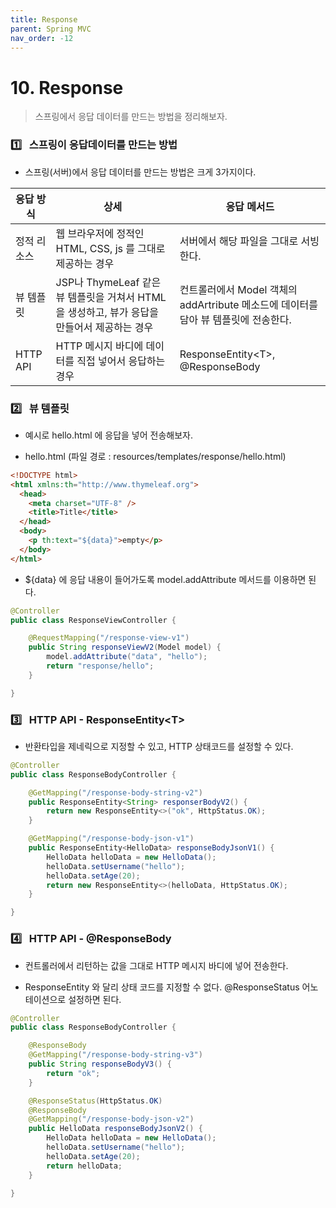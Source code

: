 ```yaml
---
title: Response
parent: Spring MVC
nav_order: -12
---
```


# 10. Response

> 스프링에서 응답 데이터를 만드는 방법을 정리해보자.

### 1️⃣ &nbsp; 스프링이 응답데이터를 만드는 방법

- 스프링(서버)에서 응답 데이터를 만드는 방법은 크게 3가지이다.

| 응답 방식   | 상세                                                                                         | 응답 메서드                                                                         |
| ----------- | -------------------------------------------------------------------------------------------- | ----------------------------------------------------------------------------------- |
| 정적 리소스 | 웹 브라우저에 정적인 HTML, CSS, js 를 그대로 제공하는 경우                                   | 서버에서 해당 파일을 그대로 서빙한다.                                               |
| 뷰 템플릿   | JSP나 ThymeLeaf 같은 뷰 템플릿을 거쳐서 HTML 을 생성하고, 뷰가 응답을 만들어서 제공하는 경우 | 컨트롤러에서 Model 객체의 addArtribute 메소드에 데이터를 담아 뷰 템플릿에 전송한다. |
| HTTP API    | HTTP 메시지 바디에 데이터를 직접 넣어서 응답하는 경우                                        | ResponseEntity<<T>T>, @ResponseBody                                                 |

### 2️⃣ &nbsp; 뷰 템플릿

- 예시로 hello.html 에 응답을 넣어 전송해보자.

- hello.html (파일 경로 : resources/templates/response/hello.html)

```html
<!DOCTYPE html>
<html xmlns:th="http://www.thymeleaf.org">
  <head>
    <meta charset="UTF-8" />
    <title>Title</title>
  </head>
  <body>
    <p th:text="${data}">empty</p>
  </body>
</html>
```

- ${data} 에 응답 내용이 들어가도록 model.addAttribute 메서드를 이용하면 된다.

```java
@Controller
public class ResponseViewController {

    @RequestMapping("/response-view-v1")
    public String responseViewV2(Model model) {
        model.addAttribute("data", "hello");
        return "response/hello";
    }

}
```

### 3️⃣ &nbsp; HTTP API - ResponseEntity<<T>T>

- 반환타입을 제네릭으로 지정할 수 있고, HTTP 상태코드를 설정할 수 있다.

```java
@Controller
public class ResponseBodyController {

    @GetMapping("/response-body-string-v2")
    public ResponseEntity<String> responserBodyV2() {
        return new ResponseEntity<>("ok", HttpStatus.OK);
    }

    @GetMapping("/response-body-json-v1")
    public ResponseEntity<HelloData> responseBodyJsonV1() {
        HelloData helloData = new HelloData();
        helloData.setUsername("hello");
        helloData.setAge(20);
        return new ResponseEntity<>(helloData, HttpStatus.OK);
    }

}

```

### 4️⃣ &nbsp; HTTP API - @ResponseBody

- 컨트롤러에서 리턴하는 값을 그대로 HTTP 메시지 바디에 넣어 전송한다.

- ResponseEntity 와 달리 상태 코드를 지정할 수 없다. @ResponseStatus 어노테이션으로 설정하면 된다.

```java
@Controller
public class ResponseBodyController {

    @ResponseBody
    @GetMapping("/response-body-string-v3")
    public String responseBodyV3() {
        return "ok";
    }

    @ResponseStatus(HttpStatus.OK)
    @ResponseBody
    @GetMapping("/response-body-json-v2")
    public HelloData responseBodyJsonV2() {
        HelloData helloData = new HelloData();
        helloData.setUsername("hello");
        helloData.setAge(20);
        return helloData;
    }

}
```
